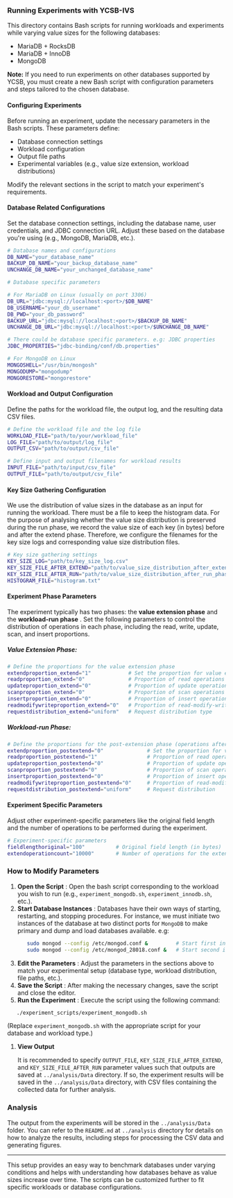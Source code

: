 ### Running Experiments with YCSB-IVS  

This directory contains Bash scripts for running workloads and experiments while varying value sizes for the following databases:  

- MariaDB + RocksDB 
- MariaDB + InnoDB
- MongoDB 

**Note:** If you need to run experiments on other databases supported by YCSB, you must create a new Bash script with configuration parameters and steps tailored to the chosen database.  

#### Configuring Experiments  

Before running an experiment, update the necessary parameters in the Bash scripts. These parameters define:  

- Database connection settings  
- Workload configuration  
- Output file paths  
- Experimental variables (e.g., value size extension, workload distributions)  

Modify the relevant sections in the script to match your experiment's requirements.

#### Database Related Configurations

Set the database connection settings, including the database name, user credentials, and JDBC connection URL. Adjust these based on the database you're using (e.g., MongoDB, MariaDB, etc.).

```bash
# Database names and configurations
DB_NAME="your_database_name"
BACKUP_DB_NAME="your_backup_database_name"
UNCHANGE_DB_NAME="your_unchanged_database_name"

# Database specific parameters

# For MariaDB on Linux (usually on port 3306)
DB_URL="jdbc:mysql://localhost:<port>/$DB_NAME"
DB_USERNAME="your_db_username"
DB_PWD="your_db_password"
BACKUP_URL="jdbc:mysql://localhost:<port>/$BACKUP_DB_NAME"
UNCHANGE_DB_URL="jdbc:mysql://localhost:<port>/$UNCHANGE_DB_NAME"

# There could be database specific parameters. e.g: JDBC properties
JDBC_PROPERTIES="jdbc-binding/conf/db.properties"

# For MongoDB on Linux
MONGOSHELL="/usr/bin/mongosh"
MONGODUMP="mongodump"
MONGORESTORE="mongorestore"

```

#### Workload and Output Configuration

Define the paths for the workload file, the output log, and the resulting data CSV files.

```bash
# Define the workload file and the log file
WORKLOAD_FILE="path/to/your/workload_file"
LOG_FILE="path/to/output/log_file"
OUTPUT_CSV="path/to/output/csv_file"

# Define input and output filenames for workload results
INPUT_FILE="path/to/input/csv_file"
OUTPUT_FILE="path/to/output/csv_file"
```

#### Key Size Gathering Configuration

We use the distribution of value sizes in the database as an input for running the workload. There must be a file to keep the histogram data. For the purpose of  analysing whether the value size distribution is preserved during the run phase, we record the value size of each key (in bytes) before and after the extend phase. Therefore, we configure the filenames for the key size logs and corresponding value size distribution files.

```bash
# Key size gathering settings
KEY_SIZE_LOG="path/to/key_size_log.csv"
KEY_SIZE_FILE_AFTER_EXTEND="path/to/value_size_distribution_after_extend_phase.csv"
KEY_SIZE_FILE_AFTER_RUN="path/to/value_size_distribution_after_run_phase.csv"
HISTOGRAM_FILE="histogram.txt"
```

#### Experiment Phase Parameters

The experiment typically has two phases: the **value extension phase** and the  **workload-run phase** . Set the following parameters to control the distribution of operations in each phase, including the read, write, update, scan, and insert proportions.

##### Value Extension Phase:

```bash
# Define the proportions for the value extension phase
extendproportion_extend="1"            # Set the proportion for value extension (0-1)
readproportion_extend="0"              # Proportion of read operations
updateproportion_extend="0"            # Proportion of update operations
scanproportion_extend="0"              # Proportion of scan operations
insertproportion_extend="0"            # Proportion of insert operations
readmodifywriteproportion_extend="0"   # Proportion of read-modify-write operations
requestdistribution_extend="uniform"   # Request distribution type
```

##### Workload-run Phase:

```bash
# Define the proportions for the post-extension phase (operations after extension phase)
extendproportion_postextend="0"              # Set the proportion for value extension
readproportion_postextend="1"                # Proportion of read operations
updateproportion_postextend="0"              # Proportion of update operations
scanproportion_postextend="0"                # Proportion of scan operations
insertproportion_postextend="0"              # Proportion of insert operations
readmodifywriteproportion_postextend="0"     # Proportion of read-modify-write operations
requestdistribution_postextend="uniform"     # Request distribution
```

#### Experiment Specific Parameters

Adjust other experiment-specific parameters like the original field length and the number of operations to be performed during the experiment.

```bash
# Experiment-specific parameters
fieldlengthoriginal="100"          # Original field length (in bytes)
extendoperationcount="10000"       # Number of operations for the extension phase
```

### How to Modify Parameters

1. **Open the Script** : Open the bash script corresponding to the workload you wish to run (e.g., `experiment_mongodb.sh`, `experiment_innodb.sh`, etc.).
2. **Start Database Instances** : Databases have their own ways of starting, restarting, and stopping procedures. For instance, we must initiate two instances of the database at two distinct ports for `MongoDB` to make primary and dump and load databases available. e.g: 
      ```bash
         sudo mongod --config /etc/mongod.conf &         # Start first instance on default 27017 port
         sudo mongod --config /etc/mongod_28018.conf &   # Start second instance on 28018
      ```
3. **Edit the Parameters** : Adjust the parameters in the sections above to match your experimental setup (database type, workload distribution, file paths, etc.).
4. **Save the Script** : After making the necessary changes, save the script and close the editor.
5. **Run the Experiment** : Execute the script using the following command:

```bash
   ./experiment_scripts/experiment_mongodb.sh
```

   (Replace `experiment_mongodb.sh` with the appropriate script for your database and workload type.)

1. **View Output**

   It is recommended to specify `OUTPUT_FILE`, `KEY_SIZE_FILE_AFTER_EXTEND`, and `KEY_SIZE_FILE_AFTER_RUN` parameter values such that outputs are saved at `../analysis/Data` directory.
   If so, the experiment results will be saved in the `../analysis/Data` directory, with CSV files containing the collected data for further analysis.

### Analysis

The output from the experiments will be stored in the `../analysis/Data` folder. You can refer to the `README.md` at `../analysis` directory for details on how to analyze the results, including steps for processing the CSV data and generating figures.

---

This setup provides an easy way to benchmark databases under varying conditions and helps with understanding how databases behave as value sizes increase over time. The scripts can be customized further to fit specific workloads or database configurations.
